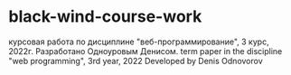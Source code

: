 # black-wind-course-work
курсовая работа по дисциплине "веб-программирование", 3 курс, 2022г. Разработано Одноуровым Денисом. term paper in the discipline "web programming", 3rd year, 2022 Developed by Denis Odnovorov
